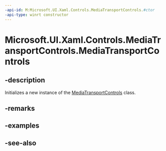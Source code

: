 ```yaml
---
-api-id: M:Microsoft.UI.Xaml.Controls.MediaTransportControls.#ctor
-api-type: winrt constructor
---
```


<!-- Method syntax
public MediaTransportControls()
-->

# Microsoft.UI.Xaml.Controls.MediaTransportControls.MediaTransportControls

## -description
Initializes a new instance of the [MediaTransportControls](mediatransportcontrols.md) class.

## -remarks

## -examples

## -see-also
